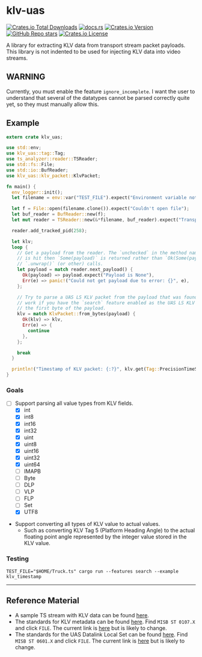 # klv-uas

[![Crates.io Total Downloads](https://img.shields.io/crates/d/klv-uas)](https://crates.io/crates/klv-uas)
[![docs.rs](https://img.shields.io/docsrs/klv-uas)](https://docs.rs/klv-uas)
[![Crates.io Version](https://img.shields.io/crates/v/klv-uas)](https://crates.io/crates/klv-uas/versions)
[![GitHub Repo stars](https://img.shields.io/github/stars/GrimOutlook/klv-uas)](https://github.com/GrimOutlook/klv-uas)
[![Crates.io License](https://img.shields.io/crates/l/klv-uas)](LICENSE)

A library for extracting KLV data from transport stream packet payloads. This library is not
indented to be used for injecting KLV data into video streams.

## WARNING

Currently, you must enable the feature `ignore_incomplete`. I want the user to understand that several of the datatypes
cannot be parsed correctly quite yet, so they must manually allow this.

## Example

```rust
extern crate klv_uas;

use std::env;
use klv_uas::tag::Tag;
use ts_analyzer::reader::TSReader;
use std::fs::File;
use std::io::BufReader;
use klv_uas::klv_packet::KlvPacket;

fn main() {
  env_logger::init();
  let filename = env::var("TEST_FILE").expect("Environment variable not set");

  let f = File::open(filename.clone()).expect("Couldn't open file");
  let buf_reader = BufReader::new(f);
  let mut reader = TSReader::new(&*filename, buf_reader).expect("Transport Stream file contains no SYNC bytes.");

  reader.add_tracked_pid(258);

  let klv;
  loop {
    // Get a payload from the reader. The `unchecked` in the method name means that if an error
    // is hit then `Some(payload)` is returned rather than `Ok(Some(payload))` in order to reduce
    // `.unwrap()` (or other) calls.
    let payload = match reader.next_payload() {
      Ok(payload) => payload.expect("Payload is None"),
      Err(e) => panic!("Could not get payload due to error: {}", e),
    };

    // Try to parse a UAS LS KLV packet from the payload that was found. This will likely only
    // work if you have the `search` feature enabled as the UAS LS KLV record does not start at
    // the first byte of the payload.
    klv = match KlvPacket::from_bytes(payload) {
      Ok(klv) => klv,
      Err(e) => {
        continue
      },
    };

    break
  }

  println!("Timestamp of KLV packet: {:?}", klv.get(Tag::PrecisionTimeStamp).unwrap());
}
```

### Goals

- [ ] Support parsing all value types from KLV fields.
  - [x] int
  - [x] int8
  - [x] int16
  - [x] int32
  - [x] uint
  - [x] uint8
  - [x] uint16
  - [x] uint32
  - [x] uint64
  - [ ] IMAPB
  - [ ] Byte
  - [ ] DLP
  - [ ] VLP
  - [ ] FLP
  - [ ] Set
  - [x] UTF8
- Support converting all types of KLV value to actual values.
  - Such as converting KLV Tag 5 (Platform Heading Angle) to the actual floating point angle represented by the integer
value stored in the KLV value.

### Testing

`TEST_FILE="$HOME/Truck.ts" cargo run --features search --example klv_timestamp`

---

## Reference Material

- A sample TS stream with KLV data can be found [here](https://www.arcgis.com/home/item.html?id=55ec6f32d5e342fcbfba376ca2cc409a).
- The standards for KLV metadata can be found [here](https://nsgreg.nga.mil/misb.jsp). Find `MISB ST 0107.X` and click `FILE`. The current link is [here](https://kubic-nsg-standards-nsgreg-nsgreg-files-6lxvt.s3.us-east-1.amazonaws.com/doc/Document/ST0107.5.pdf?X-Amz-Algorithm=AWS4-HMAC-SHA256&X-Amz-Credential=AKIAVXR7TTKDX37WLG6Z%2F20240530%2Fus-east-1%2Fs3%2Faws4_request&X-Amz-Date=20240530T191903Z&X-Amz-Expires=7200&X-Amz-SignedHeaders=host&response-cache-control=7200&response-content-disposition=inline&response-content-type=application%2Fpdf&X-Amz-Signature=6f5bea7707638df7b9bd51389eca587021b89c22a851be32113f66acf42bcdfc) but is likely to change.
- The standards for the UAS Datalink Local Set can be found [here](https://nsgreg.nga.mil/misb.jsp). Find `MISB ST 0601.X` and click `FILE`. The current link is [here](https://kubic-nsg-standards-nsgreg-nsgreg-files-6lxvt.s3.us-east-1.amazonaws.com/doc/Document/ST0601.19.pdf?X-Amz-Algorithm=AWS4-HMAC-SHA256&X-Amz-Credential=AKIAVXR7TTKDX37WLG6Z%2F20240530%2Fus-east-1%2Fs3%2Faws4_request&X-Amz-Date=20240530T191903Z&X-Amz-Expires=7200&X-Amz-SignedHeaders=host&response-cache-control=7200&response-content-disposition=inline&response-content-type=application%2Fpdf&X-Amz-Signature=6d80dcb5bae2542423382f17ec4c2ba23366c1378ccc33abf55ccf39dac7b1f0) but is likely to change.
